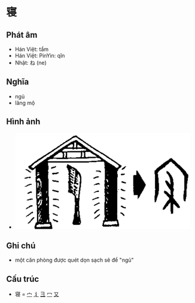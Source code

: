 # 寝

## Phát âm
* Hán Việt: tẩm
* Hán Việt: PinYin: qǐn
* Nhật: ね (ne)

## Nghĩa
* ngủ
* lăng mộ

## Hình ảnh
* ![寝](../img/寝.png)

## Ghi chú
* một căn phòng được quét dọn sạch sẽ để "ngủ"

## Cấu trúc
* 寝 = [宀](宀.md) [丬](丬.md) [彐](彐.md) [冖](冖.md) [又](又.md)

<script>window.HANZI_FIELD='寝';</script>